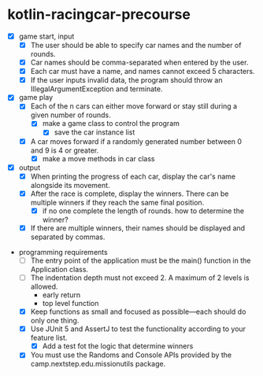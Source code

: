 # kotlin-racingcar-precourse

- [x] game start, input
    - [x] The user should be able to specify car names and the number of rounds.
    - [x] Car names should be comma-separated when entered by the user.
    - [x] Each car must have a name, and names cannot exceed 5 characters.
    - [x] If the user inputs invalid data, the program should throw an IllegalArgumentException and terminate.

- [x] game play
    - [x] Each of the n cars can either move forward or stay still during a given number of rounds.
        - [x] make a game class to control the program
            - [x] save the car instance list
    - [x] A car moves forward if a randomly generated number between 0 and 9 is 4 or greater.
        - [x] make a move methods in car class

- [x] output
    - [x] When printing the progress of each car, display the car's name alongside its movement.
    - [x] After the race is complete, display the winners. There can be multiple winners if they reach the same final
      position.
        - [x] if no one complete the length of rounds. how to determine the winner?
    - [x] If there are multiple winners, their names should be displayed and separated by commas.

- programming requirements
    - [ ] The entry point of the application must be the main() function in the Application class.
    - [ ] The indentation depth must not exceed 2. A maximum of 2 levels is allowed.
        - early return
        - top level function
    - [x] Keep functions as small and focused as possible—each should do only one thing.
    - [x] Use JUnit 5 and AssertJ to test the functionality according to your feature list.
        - [x] Add a test fot the logic that determine winners
    - [x] You must use the Randoms and Console APIs provided by the camp.nextstep.edu.missionutils package.
